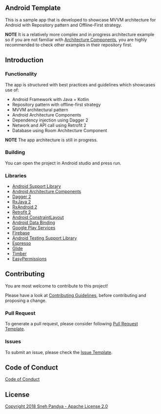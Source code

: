 Android Template
---
This is a sample app that is developed to showcase MVVM architecture for Android with
Repository pattern and Offline-First strategy.

**NOTE** It is a relatively more complex and in progress architecture example so if you are not familiar
with [Architecture Components](https://developer.android.com/arch), you are highly recommended to check other examples
in their repository first.

Introduction
---
### Functionality
The app is structured with best practices and guidelines which showcases use of:
* Android Framework with Java + Kotlin
* Repository pattern with offline-first strategy
* MVVM architectural pattern
* Android Architecture Components
* Dependency injection using Dagger 2
* Network and API call using Retrofit 2
* Database using Room Architecture Component

**NOTE** The app architecture is still in progress.

### Building
You can open the project in Android studio and press run.

### Libraries
* [Android Support Library](https://developer.android.com/topic/libraries/support-library/index.html)
* [Android Architecture Components](https://developer.android.com/arch)
* [Dagger 2](https://google.github.io/dagger)
* [RxJava 2](https://github.com/ReactiveX/RxJava)
* [RxAndroid 2](https://github.com/ReactiveX/RxAndroid)
* [Retrofit 2](http://square.github.io/retrofit)
* [Android ConstraintLayout](https://developer.android.com/training/constraint-layout/index.html)
* [Android Data Binding](https://developer.android.com/topic/libraries/data-binding/index.html)
* [Google Play Services](https://developers.google.com/android/guides/setup)
* [Firebase](https://firebase.google.com/docs/)
* [Android Testing Support Library](https://developer.android.com/topic/libraries/testing-support-library/index.html)
* [Espresso](https://google.github.io/android-testing-support-library/docs/espresso/)
* [Glide](https://github.com/bumptech/glide)
* [Timber](https://github.com/JakeWharton/timber)
* [EasyPermissions](https://github.com/googlesamples/easypermissions)

Contributing
---
You are most welcome to contribute to this project!

Please have a look at [Contributing Guidelines](https://github.com/SnehPandya18/AndroidTemplate/blob/master/CONTRIBUTING.md), before contributing and proposing a change.

### Pull Request
To generate a pull request, please consider following [Pull Request Template](https://github.com/SnehPandya18/AndroidTemplate/blob/master/PULL_REQUEST_TEMPLATE.md).

### Issues
To submit an issue, please check the [Issue Template](https://github.com/SnehPandya18/AndroidTemplate/blob/master/ISSUE_TEMPLATE.md).

Code of Conduct
---
[Code of Conduct](https://github.com/SnehPandya18/AndroidTemplate/blob/master/CODE_OF_CONDUCT.md)

License
---
[Copyright 2018 Sneh Pandya - Apache License 2.0](https://github.com/SnehPandya18/AndroidTemplate/blob/master/LICENSE.md)
